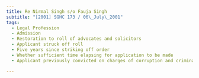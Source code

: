 ```yaml
---
title: Re Nirmal Singh s/o Fauja Singh 
subtitle: "[2001] SGHC 173 / 06\_July\_2001"
tags:
  - Legal Profession
  - Admission
  - Restoration to roll of advocates and solicitors
  - Applicant struck off roll
  - Five years since striking off order
  - Whether sufficient time elapsing for application to be made
  - Applicant previously convicted on charges of corruption and criminal breach of trust

---
```


